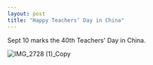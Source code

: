 ```yaml
---
layout: post
title: "Happy Teachers‘ Day in China"
---
```


Sept 10 marks the 40th Teachers' Day in China.

![IMG_2728 (1)_Copy](https://github.com/user-attachments/assets/7d587ab1-a055-498a-baaf-7e89a339b227)
